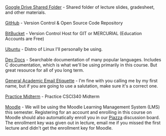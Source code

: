 <a href="https://drive.google.com/drive/folders/0BxCHPj-PjPvFUUFiQkJ4dW5qSzQ?usp=sharing">Google Drive Shared Folder</a> - Shared folder of lecture slides, gradesheet, and other materials.
<br><br>
<a href="https://github.com/">GitHub</a> - Version Control & Open Source Code Repository
<br><br>
<a href="https://bitbucket.org">BitBucket</a> - Version Control Host for GIT or MERCURIAL (Education Accounts are Free)
<br><br>
<a href="http://ubuntu.com">Ubuntu</a> - Distro of Linux I'll personally be using.
<br><br>
<a href="http://devdocs.io/">Dev Docs</a> - Searchable documentation of many popular languages. Includes C documentation, which is what we'll be using primarily in this course. But great resource for all of you long term.
<br><br>
<a href="https://medium.com/@lportwoodstacer/how-to-email-your-professor-without-being-annoying-af-cf64ae0e4087#.h9ipxkg5z">General Academic Email Etiquette</a> - I'm fine with you calling me by my first name, but if you are going to use a salutation, make sure it's a correct one.
<br><br>
<a href="https://github.com/CSUChico-CSCI340/CSCI340-Course-Materials/raw/master/PracticeExams/midterm-f15_practice_nosols.pdf">Practice Midterm</a> - Practice CSCI340 Midterm
<br><br>
<a href="https://moodle.csuchico.edu">Moodle</a> - We will be using the Moodle Learning Management System (LMS) this semester. Registering for an account and enrolling in this course on Moodle should also automatically enroll you in our <a href="http://piazza.com/">Piazza</a> discussion board. The enrollment key was given out in lecture, email me if you missed the first lecture and didn't get the enrollment key for Moodle.
